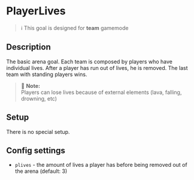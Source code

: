 # PlayerLives

> ℹ This goal is designed for **team** gamemode

## Description

The basic arena goal. Each team is composed by players who have individual lives. 
After a player has run out of lives, he is removed. The last team with standing players wins.

> 🚩 **Note:**  
> Players can lose lives because of external elements 
> (lava, falling, drowning, etc)

## Setup

There is no special setup.

## Config settings

- `plives` \- the amount of lives a player has before being removed out of the arena (default: 3)